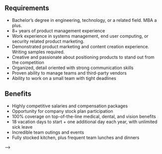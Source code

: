 <!-- ---
layout: job
title: Senior Product Manager
meta: "Apply for the Senior Product Manager position at Adaptiva."
bodyclass: job
published: true
---
## About Adaptiva
We are a rapidly growing and highly profitable enterprise systems management and security software company headquartered in Bellevue, WA. Our breakthrough intelligent network aware peer-to-peer distributed computing technology and automation engine is trusted by hundreds of the largest enterprises around the world. As an employer, we offer above-market compensation structures, industry-leading benefits packages, and incredible learning and growth opportunities, in a fast-paced and collaborative environment.

## Role
Adaptiva is searching for a Senior Product Manager to report to the VP of Marketing in managing the roadmap and product requirements for company’s product lines. This role will offer the opportunity to set the product management strategy for Adaptiva, an enterprise IT software company which is rapidly growing, highly profitable, and working with over 200 of the largest Fortune 1000 companies in the world.
<p>  
The Senior Product Manager will be responsible for developing product vision documents, requirements definitions, marketing analysis, and roadmaps for Adaptiva’s suite of endpoint management and security products and their underlying peer-to-peer platform.  This role requires both the ability to deeply understand the technology as well as set the vision for the product line strategy. The ability to collaborate well across multiple departments to drive successful, on-time product launches is a key requirement of this role.
<p>
<h2 class="blue">Responsibilities</h2>
<p>
<b>Market and Competitive Analysis:</b> Studying the market, customer intelligence, analyst reports, different trends and requirements of prospects and customers and conveying it to the cross-functional product team. Identifying the opportunities and challenges which Adaptiva products are best positioned to solve and documenting them.
<p>
<b>Product Vision Planning:</b> Studying the market to create product vision documents that outline the strategic plans for different product releases and updates.
Requirements Documentation: Documenting specific, clear product requirements that the development team can easily build functional specifications from. Leading meetings to make sure product requirements are understood and accepted cross-functionally. Incorporating customer feedback into product requirements to enhance current product lines with a customer centric focus.
<p>
<b>Roadmap Development:</b> Working with the cross-functional team to gain consensus on product release dates, roadmap planning, and the implementation of the best features.
<p>
<b>Cross-team Collaboration:</b> Working closely with the research and development teams of the organization to collaborate on product development and requirements. Leading meetings with the development, sales, marketing, and support teams in order to coordinate the product launches.
<p>
<b>Analyst and Public Relations:</b> Helping to manage the company’s relationship with analyst firms, such as Gartner, by communicating product plans. Serving as a technical resource and speaker at in-person events and tradeshows.
<p>
<b>Pricing:</b> Working with the sales, marketing, and management for creating and publishing of the product price lists.

<p>
<!-- ### Responsibilities
- Provide technical product support for new & existing customers
- Technical resource for Pre-Sales activities, designing customer solutions and implement Proof of Concepts (PoC's)
- Deliver product presentations and demonstrations both remotely and in person, direct to customers and at industry conferences & user groups.
- Deliver product training and assist in the creation of self-education public access content such as knowledge-base articles, blogs, videos etc.
- Maintain internal systems for product demonstration & testing -->

<h2 class="blue">Requirements</h2>
<ul>
<li>Bachelor’s degree in engineering, technology, or a related field. MBA a plus.</li>
<li>8+ years of product management experience</li>
<li>Work experience in systems management, end user computing, or security related product marketing.</li>
<li>Demonstrated product marketing and content creation experience. Writing samples required.</li>
<li>Creative and passionate about positioning products to stand out from the competition</li>
<li>Organized, detail oriented with strong communication skills</li>
<li>Proven ability to manage teams and third-party vendors</li>
<li>Ability to work on a small team with tight deadlines</li>
</ul>

<h2 class="blue">Benefits</h2>
<ul>
<li>Highly competitive salaries and compensation packages</li>
<li>Opportunity for company stock plan participation</li>
<li>100% coverage on top-of-the-line medical, dental, and vision benefits</li>
<li>18 vacation days to start + one additional day each year, with unlimited sick leave</li>
<li>Incredible team outings and events</li>
<li>Fully stocked kitchen, plus frequent team lunches and dinners</li>
</ul> -->
